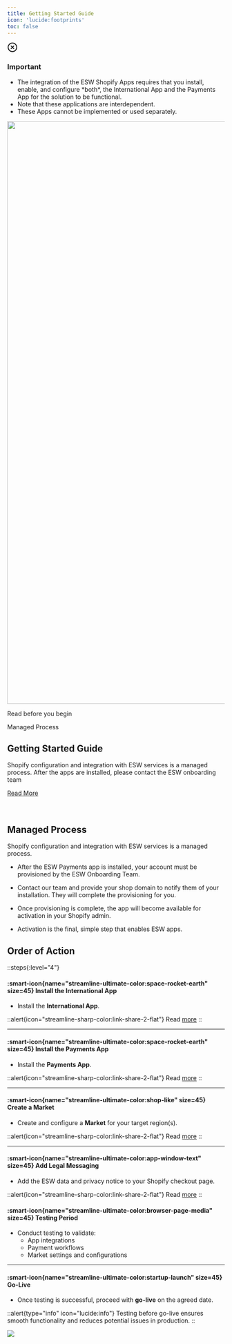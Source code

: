 ```yaml
---
title: Getting Started Guide
icon: 'lucide:footprints'
toc: false
---
```


<div class="justify-center bg-red-50 border border-red-200 text-sm text-red-800 rounded-lg p-4 dark:bg-red-800/10 dark:border-red-900 dark:text-red-500" role="alert" tabindex="-1" aria-labelledby="hs-with-list-label">
  <div class="flex">
    <div class="shrink-0">
      <svg class="shrink-0 size-4 mt-0.5" xmlns="http://www.w3.org/2000/svg" width="24" height="24" viewBox="0 0 24 24" fill="none" stroke="currentColor" stroke-width="2" stroke-linecap="round" stroke-linejoin="round">
        <circle cx="12" cy="12" r="10"></circle>
        <path d="m15 9-6 6"></path>
        <path d="m9 9 6 6"></path>
      </svg>
    </div>
    <div class="ms-4">
      <h3 id="hs-with-list-label" class="text-sm font-semibold">
        Important
      </h3>
      <div class="mt-2 text-sm text-red-700 dark:text-red-400">
        <ul class="list-disc space-y-1 ps-5">
          <li>
            The integration of the ESW Shopify Apps requires that you install, enable, and configure *both*, the International App and the Payments App for the solution to be functional.
          </li>
          <li>
            Note that these applications are interdependent.
          </li>
          <li>
            These Apps cannot be implemented or used separately.
          </li>
        </ul>
      </div>
    </div>
  </div>
</div>

<div class="container mx-auto p-4 md:py-4 md:p-10">
  <div class="relative mx-auto w-full xl:max-w-6xl shadow-lg">
    <!-- Keep layout stable with intrinsic size, but don't force eager/high priority -->
    <img
      src="/e9d97aa0-f187-47e8-ab8a-34c41cc5eac6.webp"
      alt=""
      class="block w-full h-auto"
      width="2400" height="1350"
    />
<!-- Overlay card -->
    <div class="content bg-white/85 dark:bg-gray-900/85 p-2 pt-8 md:p-12 pb-12 lg:max-w-lg w-full lg:absolute lg:top-48 lg:left-2 rounded-lg shadow-lg">
      <div class="flex justify-between font-bold text-sm">
        <p class="text-black dark:text-white">Read before you begin</p>
        <p class="text-black dark:text-gray-300">Managed Process</p>
      </div>
      <h2 class="text-3xl font-semibold mt-4 md:mt-10 text-black dark:text-white">Getting Started Guide</h2>
      <p class="my-3 text-justify font-medium text-black dark:text-white">
        Shopify configuration and integration with ESW services is a managed process. After the apps are installed, please contact the ESW onboarding team
      </p>
      <a href="/shopify/getting-started-guide/getting-started#managed-process"
         class="mt-2 md:mt-5 p-3 px-5 bg-black text-white font-bold text-sm hover:bg-teal-800 inline-block">
        Read More
      </a>
    </div>
  </div>
</div>



<br>
<br>



## Managed Process

Shopify configuration and integration with ESW services is a managed process.

- After the ESW Payments app is installed, your account must be provisioned by the ESW Onboarding Team.

- Contact our team and provide your shop domain to notify them of your installation. They will complete the provisioning for you.

- Once provisioning is complete, the app will become available for activation in your Shopify admin.

- Activation is the final, simple step that enables ESW apps.


## Order of Action

::steps{:level="4"}

#### :smart-icon{name="streamline-ultimate-color:space-rocket-earth" size=45} Install the International App  

- Install the **International App**.

::alert{icon="streamline-sharp-color:link-share-2-flat"}
Read <a href="/shopify/installation/apps#installation" target="_self">more</a>
::

---

#### :smart-icon{name="streamline-ultimate-color:space-rocket-earth" size=45} Install the Payments App  

- Install the **Payments App**.

::alert{icon="streamline-sharp-color:link-share-2-flat"}
Read <a href="/shopify/installation/apps#installation-1" target="_self">more</a>
::

---

#### :smart-icon{name="streamline-ultimate-color:shop-like" size=45} Create a Market  

- Create and configure a **Market** for your target region(s).

::alert{icon="streamline-sharp-color:link-share-2-flat"}
Read <a href="/shopify/configuration/configure-new-markets" target="_self">more</a>
::

---

#### :smart-icon{name="streamline-ultimate-color:app-window-text" size=45} Add Legal Messaging

- Add the ESW data and privacy notice to your Shopify checkout page.

::alert{icon="streamline-sharp-color:link-share-2-flat"}
Read <a href="/shopify/configuration/legal-messaging" target="_self">more</a>
::

#### :smart-icon{name="streamline-ultimate-color:browser-page-media" size=45} Testing Period  

- Conduct testing to validate:
  - App integrations
  - Payment workflows
  - Market settings and configurations

---

#### :smart-icon{name="streamline-ultimate-color:startup-launch" size=45} Go-Live  

- Once testing is successful, proceed with **go-live** on the agreed date.

::alert{type="info" icon="lucide:info"}
Testing before go-live ensures smooth functionality and reduces potential issues in production.
::


![](/mermaid-diagram-2025-08-11-164230.png)